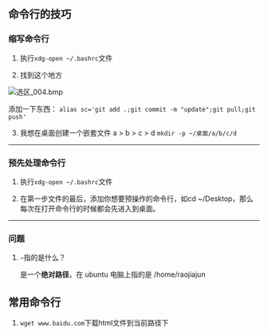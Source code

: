 ## 命令行的技巧

### 缩写命令行

1. 执行`xdg-open ~/.bashrc`文件

2. 找到这个地方

![选区_004.bmp](https://i.loli.net/2017/10/03/59d39d8223642.bmp)

添加一下东西：
`alias sc='git add .;git commit -m "update";git pull;git push'`

3. 我想在桌面创建一个嵌套文件 a > b > c > d
   `mkdir -p ~/桌面/a/b/c/d`


---

### 预先处理命令行

1. 执行`xdg-open ~/.bashrc`文件

2. 在第一步文件的最后，添加你想要预操作的命令行，如cd ~/Desktop，那么每次在打开命令行的时候都会先进入到桌面。

---

### 问题

1. `~`指的是什么？

   是一个**绝对路径**，在 ubuntu 电脑上指的是 /home/raojiajun 




## 常用命令行

1. `wget www.baidu.com`下载html文件到当前路径下

